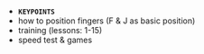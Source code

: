 *  __`KEYPOINTS`__
  * how to position fingers (F & J as basic position)
  * training (lessons: 1-15)
  * speed test & games
